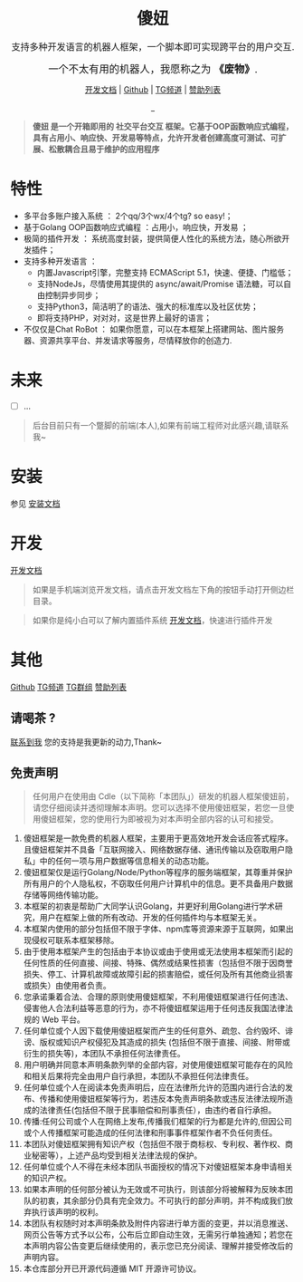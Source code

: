 <h1 align="center">傻妞</h1>
<div align="center">
<font size=3> 支持多种开发语言的机器人框架，一个脚本即可实现跨平台的用户交互.</font>

<font size=4>一个不太有用的机器人，我愿称之为 **《废物》**.</font>

[开发文档](https://cdle.github.io/sillyGirl) | [Github](https://github.com/cdle/sillyGirl) | [TG频道](https://t.me/kczz2021) |  [赞助列表](./sponsors.md)




_
</div>

> **傻妞 是一个开箱即用的 社交平台交互 框架。它基于OOP函数响应式编程，具有占用小、响应快、开发易等特点，允许开发者创建高度可测试、可扩展、松散耦合且易于维护的应用程序**
# 特性
* 多平台多账户接入系统 ： 2个qq/3个wx/4个tg? so easy!；
* 基于Golang OOP函数响应式编程 ：占用小，响应快，开发易 ；
* 极简的插件开发 ： 系统高度封装，提供简便人性化的系统方法，随心所欲开发插件；
* 支持多种开发语言 ：
  * 内置Javascript引擎，完整支持 ECMAScript 5.1，快速、便捷、门槛低；
  * 支持NodeJs，尽情使用其提供的 async/await/Promise 语法糖，可以自由控制异步同步；
  * 支持Python3，简洁明了的语法、强大的标准库以及社区优势；
  * 即将支持PHP，对对对，这是世界上最好的语言；
* 不仅仅是Chat RoBot ： 如果你愿意，可以在本框架上搭建网站、图片服务器、资源共享平台、并发请求等服务，尽情释放你的创造力.


# 未来

* [ ] ...


> 后台目前只有一个蹩脚的前端(本人),如果有前端工程师对此感兴趣,请联系我~



# 安装
参见 [安装文档](./md/init.md)

# 开发

[开发文档](https://cdle.github.io/sillyGirl)
> 如果是手机端浏览开发文档，请点击开发文档左下角的按钮手动打开侧边栏目录。

> 如果你是纯小白可以了解内置插件系统 [开发文档](./md/goja.md)，快速进行插件开发

# 其他

 [Github](https://github.com/cdle/sillyGirl)
 [TG频道](https://t.me/kczz2021)
 [TG群组](https://t.me/trialerr)
 [赞助列表](./sponsors.md)


## 请喝茶 ?
 [联系到我](https://t.me/cdle1994)
您的支持是我更新的动力,Thank~

## 免责声明


> 任何用户在使用由 Cdle（以下简称「本团队」）研发的机器人框架傻妞前，请您仔细阅读并透彻理解本声明。您可以选择不使用傻妞框架，若您一旦使用傻妞框架，您的使用行为即被视为对本声明全部内容的认可和接受。

1. 傻妞框架是一款免费的机器人框架，主要用于更高效地开发会话应答式程序。且傻妞框架并不具备「互联网接入、网络数据存储、通讯传输以及窃取用户隐私」中的任何一项与用户数据等信息相关的动态功能。
2. 傻妞框架仅是运行Golang/Node/Python等程序的服务端框架，其尊重并保护所有用户的个人隐私权，不窃取任何用户计算机中的信息。更不具备用户数据存储等网络传输功能。
3. 本框架的初衷是帮助广大同学认识Golang，并更好利用Golang进行学术研究，用户在框架上做的所有改动、开发的任何插件均与本框架无关。
4. 本框架内使用的部分包括但不限于字体、npm库等资源来源于互联网，如果出现侵权可联系本框架移除。
5. 由于使用本框架产生的包括由于本协议或由于使用或无法使用本框架而引起的任何性质的任何直接、间接、特殊、偶然或结果性损害（包括但不限于因商誉损失、停工、计算机故障或故障引起的损害赔偿，或任何及所有其他商业损害或损失）由使用者负责。
6. 您承诺秉着合法、合理的原则使用傻妞框架，不利用傻妞框架进行任何违法、侵害他人合法利益等恶意的行为，亦不将傻妞框架运用于任何违反我国法律法规的 Web 平台。
7. 任何单位或个人因下载使用傻妞框架而产生的任何意外、疏忽、合约毁坏、诽谤、版权或知识产权侵犯及其造成的损失 (包括但不限于直接、间接、附带或衍生的损失等)，本团队不承担任何法律责任。
8. 用户明确并同意本声明条款列举的全部内容，对使用傻妞框架可能存在的风险和相关后果将完全由用户自行承担，本团队不承担任何法律责任。
9. 任何单位或个人在阅读本免责声明后，应在法律所允许的范围内进行合法的发布、传播和使用傻妞框架等行为，若违反本免责声明条款或违反法律法规所造成的法律责任(包括但不限于民事赔偿和刑事责任），由违约者自行承担。
10. 传播:任何公司或个人在网络上发布,传播我们框架的行为都是允许的,但因公司或个人传播框架可能造成的任何法律和刑事事件框架作者不负任何责任。
11. 本团队对傻妞框架拥有知识产权（包括但不限于商标权、专利权、著作权、商业秘密等），上述产品均受到相关法律法规的保护。
12. 任何单位或个人不得在未经本团队书面授权的情况下对傻妞框架本身申请相关的知识产权。
13. 如果本声明的任何部分被认为无效或不可执行，则该部分将被解释为反映本团队的初衷，其余部分仍具有完全效力。不可执行的部分声明，并不构成我们放弃执行该声明的权利。
14. 本团队有权随时对本声明条款及附件内容进行单方面的变更，并以消息推送、网页公告等方式予以公布，公布后立即自动生效，无需另行单独通知；若您在本声明内容公告变更后继续使用的，表示您已充分阅读、理解并接受修改后的声明内容。
15. 本仓库部分开已开源代码遵循 MIT 开源许可协议。


